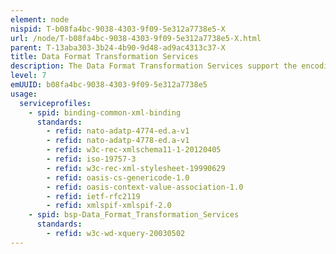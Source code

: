 ```yaml
---
element: node
nispid: T-b08fa4bc-9038-4303-9f09-5e312a7738e5-X
url: /node/T-b08fa4bc-9038-4303-9f09-5e312a7738e5-X.html
parent: T-13aba303-3b24-4b90-9d48-ad9ac4313c37-X
title: Data Format Transformation Services
description: The Data Format Transformation Services support the encoding of information in different formats. This is needed when information consumers cannot directly process the information in the format chosen by the information provider. Data Format Transformation Services also play a role when the boundary between one network type to another is crossed (e.g. static IP network to tactical radio network) and a conversion from one data representation to another (e.g. for bandwidth utilization purposes) is required. The relation between the data and the information which it represents can be changed during a data format transformation. To this regard important aspects of data transformation include format conversion where data is encoded differently using another format. Both data encodings represent the same information and are usually compatible. Typical examples are the conversion of temperature from Celsius to Fahrenheit, or the conversion of the bit representation between Big- and Little-Endian formats. Not all information can always be preserved during the data transformation (lossy). Reasons can be that some information is deliberately omitted and not captured in the new data (e.g. when compressing data), or that the target format is not capable of representing data in a way that the original information is completely preserved.
level: 7
emUUID: b08fa4bc-9038-4303-9f09-5e312a7738e5
usage:
  serviceprofiles:
    - spid: binding-common-xml-binding
      standards:
        - refid: nato-adatp-4774-ed.a-v1
        - refid: nato-adatp-4778-ed.a-v1
        - refid: w3c-rec-xmlschema11-1-20120405
        - refid: iso-19757-3
        - refid: w3c-rec-xml-stylesheet-19990629
        - refid: oasis-cs-genericode-1.0
        - refid: oasis-context-value-association-1.0
        - refid: ietf-rfc2119
        - refid: xmlspif-xmlspif-2.0
    - spid: bsp-Data_Format_Transformation_Services
      standards:
        - refid: w3c-wd-xquery-20030502
---
```

